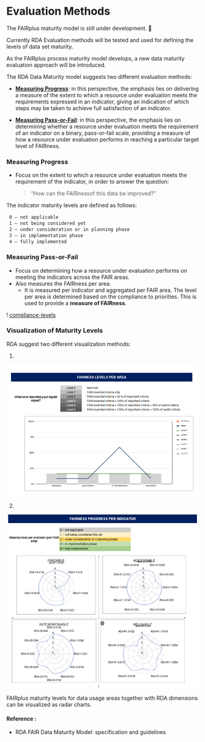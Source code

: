 
# Evaluation Methods
The FAIRplus maturity model is still under development. :construction:

Currently RDA Evaluation methods will be tested and used for defining the levels of data set maturity.

As the FAIRplus process maturity model develops, a new data maturity evaluation approach will be introduced.

 

The RDA Data Maturity model suggests two different evaluation methods:

-   [**Measuring Progress**](#measuring-progress): in this perspective, the emphasis lies on delivering a measure of the extent to which a resource under evaluation meets the requirements expressed in an indicator, giving an indication of which steps may be taken to achieve full satisfaction of an indicator.
    
-   [**Measuring Pass-or-Fail**](#measuring-pass-or-fail): in this perspective, the emphasis lies on determining whether a resource under evaluation meets the requirement of an indicator on a binary, pass-or-fail scale, providing a measure of how a resource under evaluation performs in reaching a particular target level of FAIRness.

### Measuring Progress
- Focus on the extent to which a resource under evaluation meets the requirement of the indicator, in order to answer the question:

	>“How can the FAIRnessof this data be improved?”

The indicator maturity levels are defined as follows:

     0 – not applicable
     1 – not being considered yet
     2 – under consideration or in planning phase
     3 – in implementation phase
     4 – fully implemented

### Measuring Pass-or-Fail
- Focus on determining how a resource under evaluation performs on meeting the indicators across the FAIR areas.
- Also measures the FAIRness per area. 
	- It is measured per indicator and aggregated per FAIR area. The level per area is determined based on the compliance to priorities. This is used to provide a **measure of FAIRness**.

! [compliance-levels](img/compliance-levels.PNG)


### Visualization of Maturity Levels

RDA suggest two different visualization methods:

1.
![fairness_level_area](img/fairness_level_area.PNG)

2. 
![fairness_level_indicator](img/fairness_level_indicator.PNG)

FAIRplus maturity levels for data usage areas together with RDA dimensions can be visualized as radar charts. 


#### Reference :
- RDA FAIR Data Maturity Model: specification and guidelines
